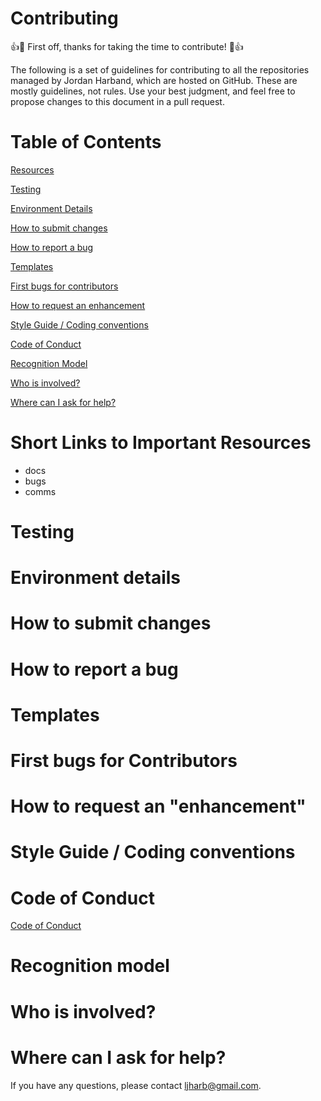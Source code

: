 # Contributing 

:+1::tada: First off, thanks for taking the time to contribute! :tada::+1:

The following is a set of guidelines for contributing to all the repositories managed by Jordan Harband, which are hosted on GitHub. These are mostly guidelines, not rules. Use your best judgment, and feel free to propose changes to this document in a pull request.

# Table of Contents 
[Resources](#short-links-to-important-resources)

[Testing](#testing)

[Environment Details](#environment-details)

[How to submit changes](#how-to-submit-changes)

[How to report a bug](#how-to-report-a-bug)

[Templates](#templates)

[First bugs for contributors](#first-bugs-for-contributors)

[How to request an enhancement](#how-to-request-an-"enhancement")

[Style Guide / Coding conventions](#style-guide--coding-conventions)

[Code of Conduct](#code-of-conduct)

[Recognition Model](#recognition-model)

[Who is involved?](#who-is-involved)

[Where can I ask for help?](#where-can-i-ask-for-help)


# Short Links to Important Resources 
- docs 
- bugs
- comms 

# Testing 

# Environment details 

# How to submit changes 

# How to report a bug

# Templates

# First bugs for Contributors 

# How to request an "enhancement" 

# Style Guide / Coding conventions 

# Code of Conduct 
[Code of Conduct](https://github.com/ljharb/.github/blob/main/CODE_OF_CONDUCT.md)

# Recognition model 

# Who is involved? 

# Where can I ask for help? 
If you have any questions, please contact <ljharb@gmail.com>.